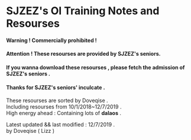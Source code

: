# SJZEZ's OI Training Notes and Resourses  
#### Warning ! Commercially prohibited !  
#### Attention ! These resourses are provided by SJZEZ's seniors.  
#### If you wanna download these resourses , please fetch the admission of SJZEZ's seniors .  
#### Thanks for SJZEZ's seniors' inculcate .  

These resourses are sorted by Doveqise .  
Including resourses from 10/1/2018~12/7/2019 .  
High energy ahead : Containing lots of **dalaos** .  

Latest updated && last modified : 12/7/2019 .  
by Doveqise ( Lizz )  
